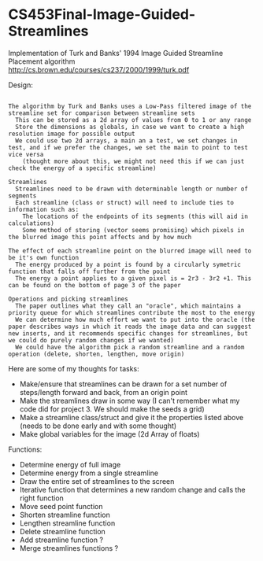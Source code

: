 # CS453Final-Image-Guided-Streamlines
Implementation of Turk and Banks' 1994 Image Guided Streamline Placement algorithm
http://cs.brown.edu/courses/cs237/2000/1999/turk.pdf


Design:
~~~ 

The algorithm by Turk and Banks uses a Low-Pass filtered image of the streamline set for comparison between streamline sets
  This can be stored as a 2d array of values from 0 to 1 or any range
  Store the dimensions as globals, in case we want to create a high resolution image for possible output
  We could use two 2d arrays, a main an a test, we set changes in test, and if we prefer the changes, we set the main to point to test vice versa
    (thought more about this, we might not need this if we can just check the energy of a specific streamline)
  
Streamlines
  Streamlines need to be drawn with determinable length or number of segments
  Each streamline (class or struct) will need to include ties to information such as:
    The locations of the endpoints of its segments (this will aid in calculations)
    Some method of storing (vector seems promising) which pixels in the blurred image this point affects and by how much
  
The effect of each streamline point on the blurred image will need to be it's own function
  The energy produced by a point is found by a circularly symetric function that falls off further from the point
  The energy a point applies to a given pixel is = 2r3 - 3r2 +1. This  can be found on the bottom of page 3 of the paper 
  
Operations and picking streamlines
  The paper outlines what they call an "oracle", which maintains a priority queue for which streamlines contribute the most to the energy
  We can determine how much effort we want to put into the oracle (the paper describes ways in which it reads the image data and can suggest new inserts, and it recommends specific changes for streamlines, but we could do purely random changes if we wanted)
  We could have the algorithm pick a random streamline and a random operation (delete, shorten, lengthen, move origin)
~~~

Here are some of my thoughts for tasks:

- Make/ensure that streamlines can be drawn for a set number of steps/length forward and back, from an origin point
- Make the streamlines draw in some way (I can't remember what my code did for project 3. We should make the seeds a grid)
- Make a streamline class/struct and give it the properties listed above (needs to be done early and with some thought)
- Make global variables for the image (2d Array of floats)

Functions:
- Determine energy of full image
- Determine energy from a single streamline
- Draw the entire set of streamlines to the screen
- Iterative function that determines a new random change and calls the right function
- Move seed point function
- Shorten streamline function
- Lengthen streamline function
- Delete streamline function
- Add streamline function ?
- Merge streamlines functions ?
